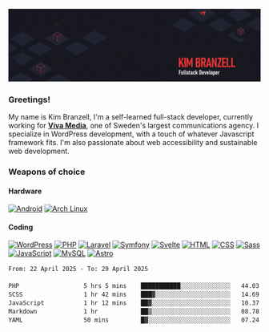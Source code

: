 ![Kims Banner](https://github.com/KimBranzell/KimBranzell/blob/master/wp2757874.gif)

### Greetings!

My name is Kim Branzell, I'm a self-learned full-stack developer, currently working for [**Viva Media**](https://vivamedia.se/), one of Sweden's largest communications agency. I specialize in WordPress development, with a touch of whatever Javascript framework fits. I'm also passionate about web accessibility and sustainable web development.

### Weapons of choice

#### Hardware
[![Android](https://img.shields.io/badge/Android-3DDC84?logo=android&logoColor=white)](#) [![Arch Linux](https://img.shields.io/badge/Arch%20Linux-1793D1?logo=arch-linux&logoColor=fff)](#)

#### Coding
[![WordPress](https://img.shields.io/badge/WordPress-%2321759B.svg?logo=wordpress&logoColor=white)](#) [![PHP](https://img.shields.io/badge/php-%23777BB4.svg?&logo=php&logoColor=white)](#) [![Laravel](https://img.shields.io/badge/Laravel-%23FF2D20.svg?logo=laravel&logoColor=white)](#) [![Symfony](https://img.shields.io/badge/Symfony-black?logo=symfony)](#) [![Svelte](https://img.shields.io/badge/Svelte-%23f1413d.svg?logo=svelte&logoColor=white)](#) [![HTML](https://img.shields.io/badge/HTML-%23E34F26.svg?logo=html5&logoColor=white)](#) [![CSS](https://img.shields.io/badge/CSS-1572B6?logo=css3&logoColor=fff)](#) [![Sass](https://img.shields.io/badge/Sass-C69?logo=sass&logoColor=fff)](#) [![JavaScript](https://img.shields.io/badge/JavaScript-F7DF1E?logo=javascript&logoColor=000)](#) [![MySQL](https://img.shields.io/badge/MySQL-4479A1?logo=mysql&logoColor=fff)](#) [![Astro](https://img.shields.io/badge/Astro-BC52EE?logo=astro&logoColor=fff)](#) 

<!--START_SECTION:waka-->

```txt
From: 22 April 2025 - To: 29 April 2025

PHP                  5 hrs 5 mins    ███████████░░░░░░░░░░░░░░   44.03 %
SCSS                 1 hr 42 mins    ███▓░░░░░░░░░░░░░░░░░░░░░   14.69 %
JavaScript           1 hr 12 mins    ██▓░░░░░░░░░░░░░░░░░░░░░░   10.37 %
Markdown             1 hr            ██▒░░░░░░░░░░░░░░░░░░░░░░   08.78 %
YAML                 50 mins         █▓░░░░░░░░░░░░░░░░░░░░░░░   07.24 %
```

<!--END_SECTION:waka-->

<!--
**KimBranzell/KimBranzell** is a ✨ _special_ ✨ repository because its `README.md` (this file) appears on your GitHub profile.

Here are some ideas to get you started:

- 🔭 I’m currently working on ...
- 🌱 I’m currently learning ...
- 👯 I’m looking to collaborate on ...
- 🤔 I’m looking for help with ...
- 💬 Ask me about ...
- 📫 How to reach me: ...
- 😄 Pronouns: ...
- ⚡ Fun fact: ...
-->
